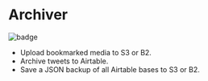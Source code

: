 # Archiver

![badge](https://action-badges.now.sh/fourjuaneight/archiver)

- Upload bookmarked media to S3 or B2.
- Archive tweets to Airtable.
- Save a JSON backup of all Airtable bases to S3 or B2.
